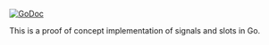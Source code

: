 [![GoDoc](https://godoc.org/github.com/tucnak/meta?status.svg)](https://godoc.org/github.com/tucnak/meta)

This is a proof of concept implementation of signals and slots in Go.

